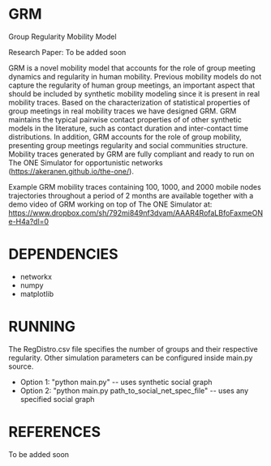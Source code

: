 # GRM
Group Regularity Mobility Model

Research Paper: To be added soon

GRM is a novel mobility model that accounts for the role of group meeting dynamics and regularity in human mobility. Previous mobility models do not capture the regularity of human group meetings, an important aspect that should be included by synthetic  mobility modeling since it is present in real mobility traces. Based on the characterization of statistical properties of group meetings in real mobility traces we have designed GRM. GRM maintains the typical pairwise contact properties of of other synthetic models in the literature, such as contact duration and inter-contact time distributions. In addition, GRM accounts for the role of group mobility, presenting group meetings regularity and social communities structure. Mobility traces generated by GRM are fully compliant and ready to run on The ONE Simulator for opportunistic networks (https://akeranen.github.io/the-one/).

Example GRM mobility traces containing 100, 1000, and 2000 mobile nodes trajectories throughout a period of 2 months are available together with a demo video of GRM working on top of The ONE Simulator at:
https://www.dropbox.com/sh/792mi849nf3dvam/AAAR4RofaLBfoFaxmeONe-H4a?dl=0

# DEPENDENCIES
- networkx
- numpy
- matplotlib

# RUNNING
The RegDistro.csv file specifies the number of groups and their respective regularity. Other simulation parameters can be configured inside main.py source.

- Option 1: "python main.py" -- uses synthetic social graph
- Option 2: "python main.py path_to_social_net_spec_file" -- uses any specified social graph

# REFERENCES

To be added soon

